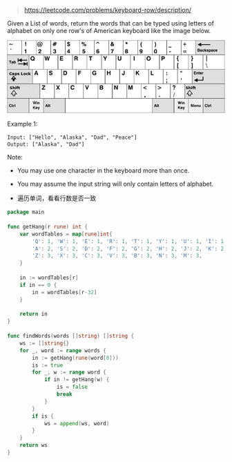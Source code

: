 > https://leetcode.com/problems/keyboard-row/description/

Given a List of words, return the words that can be typed using letters of alphabet on only one row's of American keyboard like the image below.

![American keyboard](./img/500.png)

Example 1:
```
Input: ["Hello", "Alaska", "Dad", "Peace"]
Output: ["Alaska", "Dad"]
```
Note:
- You may use one character in the keyboard more than once.
- You may assume the input string will only contain letters of alphabet.

- 遍历单词，看看行数是否一致

```go
package main

func getHang(r rune) int {
	var wordTables = map[rune]int{
		'Q': 1, 'W': 1, 'E': 1, 'R': 1, 'T': 1, 'Y': 1, 'U': 1, 'I': 1, 'O': 1, 'P': 1,
		'A': 2, 'S': 2, 'D': 2, 'F': 2, 'G': 2, 'H': 2, 'J': 2, 'K': 2, 'L': 2,
		'Z': 3, 'X': 3, 'C': 3, 'V': 3, 'B': 3, 'N': 3, 'M': 3,
	}

	in := wordTables[r]
	if in == 0 {
		in = wordTables[r-32]
	}

	return in
}

func findWords(words []string) []string {
	ws := []string{}
	for _, word := range words {
		in := getHang(rune(word[0]))
		is := true
		for _, w := range word {
			if in != getHang(w) {
				is = false
				break
			}
		}
		if is {
			ws = append(ws, word)
		}
	}
	return ws
}
```